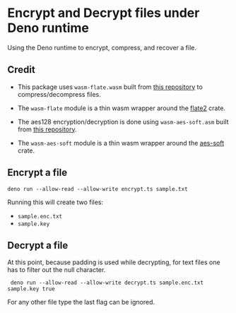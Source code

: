 # Encrypt and Decrypt files under Deno runtime

Using the Deno runtime to encrypt, compress, and recover a file.

## Credit

- This package uses `wasm-flate.wasm` built from [this repository](https://github.com/drbh/wasm-flate) to compress/decompress files.
- The `wasm-flate` module is a thin wasm wrapper around the [flate2](https://docs.rs/crate/flate2/1.0.14) crate.

- The aes128 encryption/decryption is done using `wasm-aes-soft.asm` built from [this repository](https://github.com/icyJoseph/wasm-aes-soft).
- The `wasm-aes-soft` module is a thin wasm wrapper around the [aes-soft](https://docs.rs/crate/aes-soft/0.3.3) crate.

## Encrypt a file

```
deno run --allow-read --allow-write encrypt.ts sample.txt
```

Running this will create two files:

- `sample.enc.txt`
- `sample.key`

## Decrypt a file

At this point, because padding is used while decrypting, for text files one has to filter out the null character.

```
 deno run --allow-read --allow-write decrypt.ts sample.enc.txt sample.key true
```

For any other file type the last flag can be ignored.
